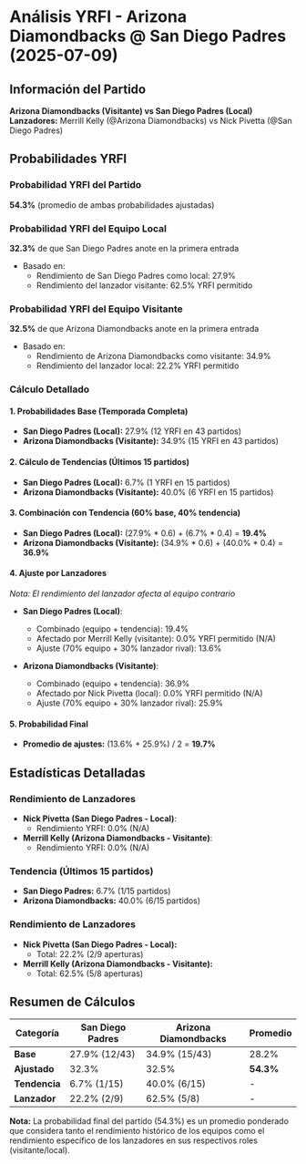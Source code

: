 # Análisis YRFI - Arizona Diamondbacks @ San Diego Padres (2025-07-09)

## Información del Partido
**Arizona Diamondbacks (Visitante) vs San Diego Padres (Local)**  
**Lanzadores:** Merrill Kelly (@Arizona Diamondbacks) vs Nick Pivetta (@San Diego Padres)

## Probabilidades YRFI

### Probabilidad YRFI del Partido
**54.3%** (promedio de ambas probabilidades ajustadas)

### Probabilidad YRFI del Equipo Local
**32.3%** de que San Diego Padres anote en la primera entrada
- Basado en:
  - Rendimiento de San Diego Padres como local: 27.9%
  - Rendimiento del lanzador visitante: 62.5% YRFI permitido

### Probabilidad YRFI del Equipo Visitante
**32.5%** de que Arizona Diamondbacks anote en la primera entrada
- Basado en:
  - Rendimiento de Arizona Diamondbacks como visitante: 34.9%
  - Rendimiento del lanzador local: 22.2% YRFI permitido

### Cálculo Detallado

#### 1. Probabilidades Base (Temporada Completa)
- **San Diego Padres (Local):** 27.9% (12 YRFI en 43 partidos)
- **Arizona Diamondbacks (Visitante):** 34.9% (15 YRFI en 43 partidos)

#### 2. Cálculo de Tendencias (Últimos 15 partidos)
- **San Diego Padres (Local):** 6.7% (1 YRFI en 15 partidos)
- **Arizona Diamondbacks (Visitante):** 40.0% (6 YRFI en 15 partidos)

#### 3. Combinación con Tendencia (60% base, 40% tendencia)
- **San Diego Padres (Local):** (27.9% * 0.6) + (6.7% * 0.4) = **19.4%**
- **Arizona Diamondbacks (Visitante):** (34.9% * 0.6) + (40.0% * 0.4) = **36.9%**

#### 4. Ajuste por Lanzadores
*Nota: El rendimiento del lanzador afecta al equipo contrario*

- **San Diego Padres (Local)**:
  - Combinado (equipo + tendencia): 19.4%
  - Afectado por Merrill Kelly (visitante): 0.0% YRFI permitido (N/A)
  - Ajuste (70% equipo + 30% lanzador rival): 13.6%

- **Arizona Diamondbacks (Visitante)**:
  - Combinado (equipo + tendencia): 36.9%
  - Afectado por Nick Pivetta (local): 0.0% YRFI permitido (N/A)
  - Ajuste (70% equipo + 30% lanzador rival): 25.9%

#### 5. Probabilidad Final
- **Promedio de ajustes:** (13.6% + 25.9%) / 2 = **19.7%**

## Estadísticas Detalladas


### Rendimiento de Lanzadores
- **Nick Pivetta (San Diego Padres - Local)**:
  - Rendimiento YRFI: 0.0% (N/A)
- **Merrill Kelly (Arizona Diamondbacks - Visitante)**:
  - Rendimiento YRFI: 0.0% (N/A)
### Tendencia (Últimos 15 partidos)
- **San Diego Padres:** 6.7% (1/15 partidos)
- **Arizona Diamondbacks:** 40.0% (6/15 partidos)

### Rendimiento de Lanzadores
- **Nick Pivetta (San Diego Padres - Local):**
  - Total: 22.2% (2/9 aperturas)
- **Merrill Kelly (Arizona Diamondbacks - Visitante):**
  - Total: 62.5% (5/8 aperturas)

## Resumen de Cálculos
| Categoría | San Diego Padres     | Arizona Diamondbacks | Promedio |
|-----------|----------------------|----------------------|----------|
| **Base** | 27.9% (12/43) | 34.9% (15/43) | 28.2% |
| **Ajustado** | 32.3% | 32.5% | **54.3%** |
| **Tendencia** | 6.7% (1/15) | 40.0% (6/15) | - |
| **Lanzador** | 22.2% (2/9) | 62.5% (5/8) | - |

**Nota:** La probabilidad final del partido (54.3%) es un promedio ponderado que considera tanto el rendimiento histórico de los equipos como el rendimiento específico de los lanzadores en sus respectivos roles (visitante/local).